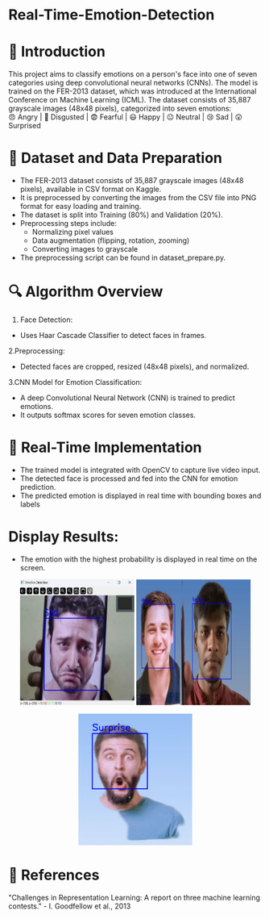 # Real-Time-Emotion-Detection

# 📌 Introduction 
This project aims to classify emotions on a person's face into one of seven categories using deep convolutional neural networks (CNNs). The model is trained on the FER-2013 dataset, which was introduced at the International Conference on Machine Learning (ICML). The dataset consists of 35,887 grayscale images (48x48 pixels), categorized into seven emotions:</br>
      😠 Angry | 🤢 Disgusted | 😨 Fearful | 😃 Happy | 😐 Neutral | 😢 Sad | 😲 Surprised


# 📌 Dataset and Data Preparation

- The FER-2013 dataset consists of 35,887 grayscale images (48x48 pixels), available in CSV format on Kaggle.
- It is preprocessed by converting the images from the CSV file into PNG format for easy loading and training.
- The dataset is split into Training (80%) and Validation (20%).
- Preprocessing steps include:
  - Normalizing pixel values
  - Data augmentation (flipping, rotation, zooming)
  - Converting images to grayscale
- The preprocessing script can be found in dataset_prepare.py.


# 🔍 Algorithm Overview
1. Face Detection: 

  - Uses Haar Cascade Classifier to detect faces in frames.

2.Preprocessing:

  - Detected faces are cropped, resized (48x48 pixels), and normalized.

3.CNN Model for Emotion Classification:

  - A deep Convolutional Neural Network (CNN) is trained to predict emotions. </br>                     
  - It outputs softmax scores for seven emotion classes.

# 📌 Real-Time Implementation
- The trained model is integrated with OpenCV to capture live video input.
- The detected face is processed and fed into the CNN for emotion prediction.
- The predicted emotion is displayed in real time with bounding boxes and labels

# Display Results:

  - The emotion with the highest probability is displayed in real time on the screen.
<p align="center">
  <img src="results.jpeg" alt="Results" width="45%" height="250px"/>
  <img src="result1.jpeg" alt="Result1" width="45%" height="250px"/>
</p>
<p align="center">
  <img src="result3.jpeg" alt="Result3" width="45% height="250px"/>
</p>


# 🔗  References

"Challenges in Representation Learning: A report on three machine learning contests." - I. Goodfellow et al., 2013

